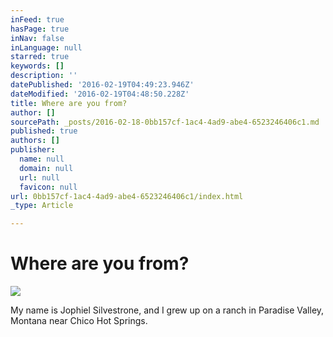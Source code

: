 ```yaml
---
inFeed: true
hasPage: true
inNav: false
inLanguage: null
starred: true
keywords: []
description: ''
datePublished: '2016-02-19T04:49:23.946Z'
dateModified: '2016-02-19T04:48:50.228Z'
title: Where are you from?
author: []
sourcePath: _posts/2016-02-18-0bb157cf-1ac4-4ad9-abe4-6523246406c1.md
published: true
authors: []
publisher:
  name: null
  domain: null
  url: null
  favicon: null
url: 0bb157cf-1ac4-4ad9-abe4-6523246406c1/index.html
_type: Article

---
```

# Where are you from?
![](https://the-grid-user-content.s3-us-west-2.amazonaws.com/c31d0aa0-e42b-40aa-b1da-9292b56ab2b5.jpg)

My name is Jophiel Silvestrone, and I grew up on a ranch in Paradise Valley, Montana near Chico Hot Springs.
